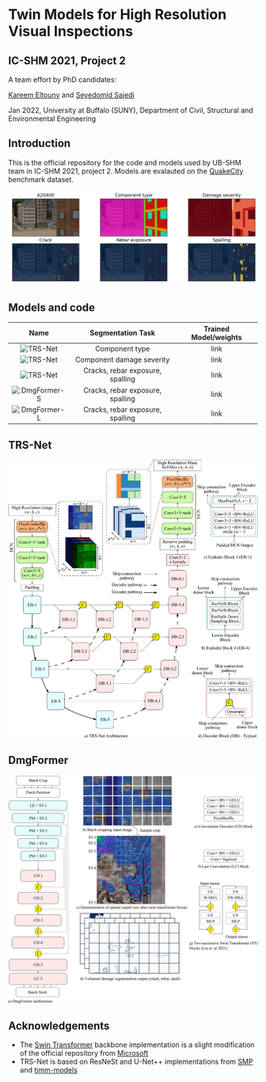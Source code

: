 # Twin Models for High Resolution Visual Inspections
## IC-SHM 2021, Project 2

A team effort by PhD candidates:

[Kareem Eltouny](https://github.com/keltouny) and [Seyedomid Sajedi](https://github.com/OmidSaj)

Jan 2022, 
University at Buffalo (SUNY), 
Department of Civil, Structural and Environmental Engineering

## Introduction
This is the official repository for the code and models used by UB-SHM team in IC-SHM 2021, project 2. Models are evalauted on the [QuakeCity](https://sail.cive.uh.edu/quakecity/) benchmark dataset. 

![Segmentation demo](https://github.com/OmidSaj/UB-Twin-Vision/blob/main/Assets/Figures/A20400.png)

## Models and code
| Name | Segmentation Task | Trained Model/weights |
| :---: | :---: | :---: | 
| ![TRS-Net](https://github.com/OmidSaj/UB-Twin-Vision/tree/main/TRSNet/TASK1) | Component type | link |
| ![TRS-Net](https://github.com/OmidSaj/UB-Twin-Vision/tree/main/TRSNet/TASK2)  | Component damage severity | link |
| ![TRS-Net](https://github.com/OmidSaj/UB-Twin-Vision/tree/main/TRSNet/TASK3)  | Cracks, rebar exposure, spalling | link |
| ![DmgFormer-S](https://github.com/OmidSaj/UB-Twin-Vision/tree/main/DmgFormer) | Cracks, rebar exposure, spalling | link |
| ![DmgFormer-L](https://github.com/OmidSaj/UB-Twin-Vision/tree/main/DmgFormer) | Cracks, rebar exposure, spalling | link |

## TRS-Net

![TRS-Net](https://github.com/OmidSaj/UB-Twin-Vision/blob/main/Assets/Figures/TRS-Net.png)

## DmgFormer

![DmgFormer](https://github.com/OmidSaj/UB-Twin-Vision/blob/main/Assets/Figures/DmgFormer.jpg)

## Acknowledgements
* The [Swin Transformer](https://github.com/microsoft/Swin-Transformer) backbone implementation is a slight modification of the official repository from [Microsoft ](https://github.com/microsoft/Swin-Transformer)
* TRS-Net is based on ResNeSt and U-Net++ implementations from [SMP](https://github.com/qubvel/segmentation_models.pytorch) and [timm-models](https://github.com/rwightman/pytorch-image-models)
